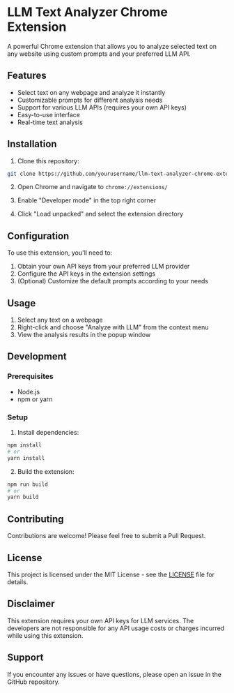# LLM Text Analyzer Chrome Extension

A powerful Chrome extension that allows you to analyze selected text on any website using custom prompts and your preferred LLM API.

## Features

- Select text on any webpage and analyze it instantly
- Customizable prompts for different analysis needs
- Support for various LLM APIs (requires your own API keys)
- Easy-to-use interface
- Real-time text analysis

## Installation

1. Clone this repository:
```bash
git clone https://github.com/yourusername/llm-text-analyzer-chrome-extension.git
```

2. Open Chrome and navigate to `chrome://extensions/`

3. Enable "Developer mode" in the top right corner

4. Click "Load unpacked" and select the extension directory

## Configuration

To use this extension, you'll need to:

1. Obtain your own API keys from your preferred LLM provider
2. Configure the API keys in the extension settings
3. (Optional) Customize the default prompts according to your needs

## Usage

1. Select any text on a webpage
2. Right-click and choose "Analyze with LLM" from the context menu
3. View the analysis results in the popup window

## Development

### Prerequisites

- Node.js
- npm or yarn

### Setup

1. Install dependencies:
```bash
npm install
# or
yarn install
```

2. Build the extension:
```bash
npm run build
# or
yarn build
```

## Contributing

Contributions are welcome! Please feel free to submit a Pull Request.

## License

This project is licensed under the MIT License - see the [LICENSE](LICENSE) file for details.

## Disclaimer

This extension requires your own API keys for LLM services. The developers are not responsible for any API usage costs or charges incurred while using this extension.

## Support

If you encounter any issues or have questions, please open an issue in the GitHub repository. 